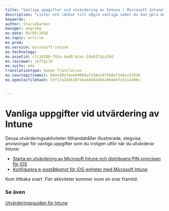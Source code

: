```yaml
---
title: "Vanliga uppgifter vid utvärdering av Intune | Microsoft Intune"
description: "Listor och länkar till några vanliga saker du kan göra med Intune, t.ex. distribuera en princip för PIN-koder för iOS och konfigurera e-poståtkomst"
keywords: 
author: Staciebarker
manager: angrobe
ms.date: 05/05/2016
ms.topic: article
ms.prod: 
ms.service: microsoft-intune
ms.technology: 
ms.assetid: c7c2d100-793a-4ed8-b1ac-1da637a1a19d
ms.reviewer: jeffgilb
ms.suite: ems
translationtype: Human Translation
ms.sourcegitcommit: 60ee39a7eeeb9068a7350ec87f60e7148ccb7826
ms.openlocfilehash: 5ff17a245630746e68492d94a094ebfe3114300c


---
```



# Vanliga uppgifter vid utvärdering av Intune

Dessa utvärderingsaktiviteter tillhandahåller illustrerade, stegvisa anvisningar för vanliga uppgifter som du troligen utför när du utvärderar Intune:

- [Starta en utvärdering av Microsoft Intune och distribuera PIN-principen för iOS](start-a-microsoft-intune-trial-and-deploy-ios-pin-policy.md)
- [Konfigurera e-poståtkomst för iOS-enheter med Microsoft Intune](set-up-email-access-for-ios-devices-using-microsoft-intune.md)

Kom tillbaka snart. Fler aktiviteter kommer inom en snar framtid.

### Se även
[Utvärderingsguiden för Intune](get-started-with-a-30-day-trial-of-microsoft-intune.md)



<!--HONumber=Jul16_HO4-->


